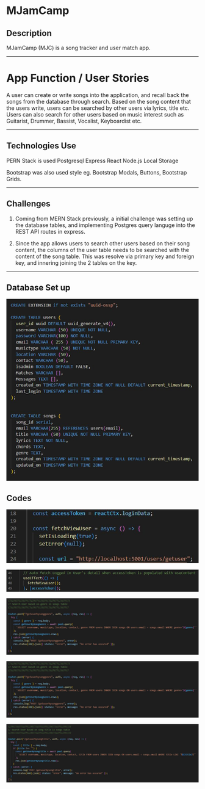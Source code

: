 # MJamCamp

## Description

MJamCamp (MJC) is a song tracker and user match app.

---

# App Function / User Stories

A user can create or write songs into the application, and recall back the songs from the database through search. Based on the song content that the users write, users can be searched by other users via lyrics, title etc.
Users can also search for other users based on music interest such as Guitarist, Drummer, Bassist, Vocalist, Keyboardist etc.

---

## Technologies Use

PERN Stack is used
Postgresql
Express
React
Node.js
Local Storage

Bootstrap was also used style eg. Bootstrap Modals, Buttons, Bootstrap Grids.

---

## Challenges

1. Coming from MERN Stack previously, a initial challenge was setting up the database tables, and implementing Postgres query languge into the REST API routes in express.

2. Since the app allows users to search other users based on their song content, the columns of the user table needs to be searched with the content of the song table. This was resolve via primary key and foreign key, and innering joining the 2 tables on the key.

---

## Database Set up

![Database](/README_img/Database.jpg)

## Codes

![ViewUser1](/README_img/ViewUser1.jpg)

![ViewUser1](/README_img/ViewUser2.jpg)

![SearchUserSongGenre](/README_img/SearchUserSongGenre.jpg)

![SearchUserSongLyrics](/README_img/SearchUserSongGenre.jpg)

![SearchUserSongTitle](/README_img/SearchUserSongTitle.jpg)
